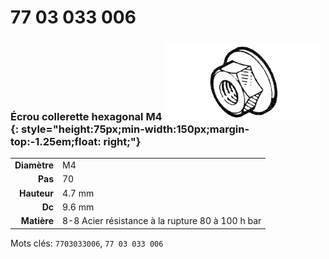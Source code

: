 # 77 03 033 006

### Écrou collerette hexagonal M4 ![](../assets/images/parts/hex_collar_nut.png){: style="height:75px;min-width:150px;margin-top:-1.25em;float: right;"}

|   |   |
|---:|---|
**Diamètre** | M4
**Pas** |70
**Hauteur** |4.7 mm
**Dc** |9.6 mm
**Matière** | 8-8 Acier résistance à la rupture 80 à 100 h bar

Mots clés: `7703033006`, `77 03 033 006`

